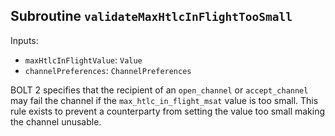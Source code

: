 ## Subroutine `validateMaxHtlcInFlightTooSmall`

Inputs:

-   `maxHtlcInFlightValue`: `Value`
-   `channelPreferences`: `ChannelPreferences`

BOLT 2 specifies that the recipient of an `open_channel` or `accept_channel` may fail the channel if the `max_htlc_in_flight_msat` value is too small. This rule exists to prevent a counterparty from setting the value too small making the channel unusable.
